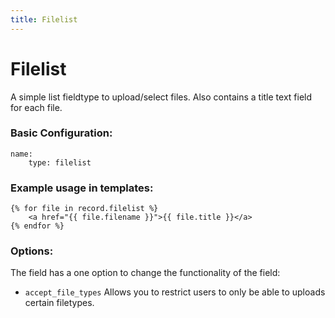 ```yaml
---
title: Filelist
---
```

Filelist
=========

A simple list fieldtype to upload/select files. Also contains a title text
field for each file.

### Basic Configuration:

```
name:
    type: filelist
```

### Example usage in templates:

```
{% for file in record.filelist %}
    <a href="{{ file.filename }}">{{ file.title }}</a>
{% endfor %}
```

### Options:

The field has a one option to change the functionality of the field:

* `accept_file_types` Allows you to restrict users to only be able to uploads
  certain filetypes.
